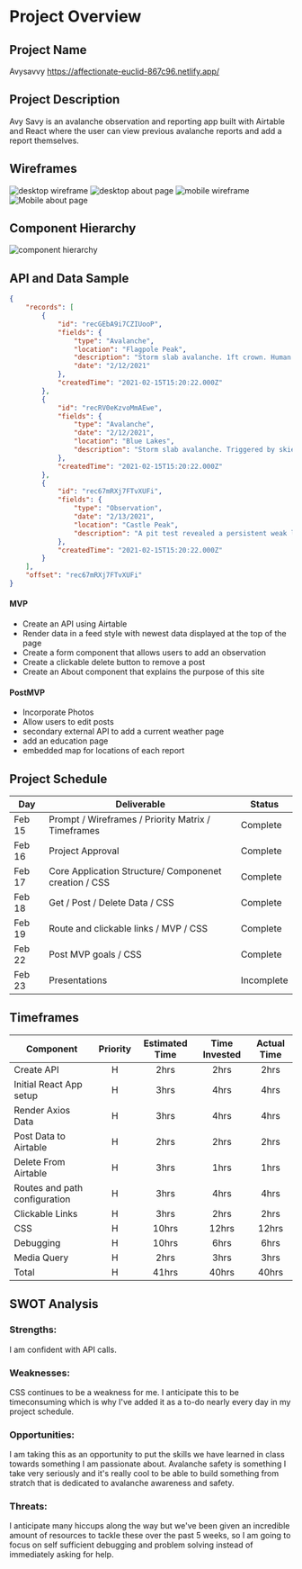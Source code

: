 # Project Overview

## Project Name

Avysavvy
https://affectionate-euclid-867c96.netlify.app/

## Project Description

Avy Savy is an avalanche observation and reporting app built with Airtable and React where the user can view previous avalanche reports and add a report themselves.   

## Wireframes

![desktop wireframe](https://i.imgur.com/tlQMDVv.jpg)
![desktop about page](https://i.imgur.com/tXrBdi8.jpg)
![mobile wireframe](https://i.imgur.com/193LAXp.jpg) ![Mobile about page](https://i.imgur.com/eoiKCt1.jpg)

## Component Hierarchy
![component hierarchy](https://i.imgur.com/VzYIcbI.jpg)

## API and Data Sample


```json
{
    "records": [
        {
            "id": "recGEbA9i7CZIUooP",
            "fields": {
                "type": "Avalanche",
                "location": "Flagpole Peak",
                "description": "Storm slab avalanche. 1ft crown. Human trigger. One person injured",
                "date": "2/12/2021"
            },
            "createdTime": "2021-02-15T15:20:22.000Z"
        },
        {
            "id": "recRV0eKzvoMmAEwe",
            "fields": {
                "type": "Avalanche",
                "date": "2/12/2021",
                "location": "Blue Lakes",
                "description": "Storm slab avalanche. Triggered by skier. Skier was swept over cliffs and care flighted to Reno with severe injuries. "
            },
            "createdTime": "2021-02-15T15:20:22.000Z"
        },
        {
            "id": "rec67mRXj7FTvXUFi",
            "fields": {
                "type": "Observation",
                "date": "2/13/2021",
                "location": "Castle Peak",
                "description": "A pit test revealed a persistent weak layer approximately 14\" deep. "
            },
            "createdTime": "2021-02-15T15:20:22.000Z"
        }
    ],
    "offset": "rec67mRXj7FTvXUFi"
}

```
 

#### MVP 

- Create an API using Airtable
- Render data in a feed style with newest data displayed at the top of the page
- Create a form component that allows users to add an observation
- Create a clickable delete button to remove a post
- Create an About component that explains the purpose of this site

#### PostMVP  

- Incorporate Photos
- Allow users to edit posts
- secondary external API to add a current weather page
- add an education page
- embedded map for locations of each report 

## Project Schedule

|  Day | Deliverable | Status
|---|---| ---|
|Feb 15| Prompt / Wireframes / Priority Matrix / Timeframes | Complete
|Feb 16| Project Approval | Complete
|Feb 17| Core Application Structure/ Componenet creation / CSS | Complete
|Feb 18| Get / Post / Delete Data / CSS | Complete
|Feb 19| Route and clickable links / MVP / CSS | Complete
|Feb 22| Post MVP goals / CSS | Complete
|Feb 23| Presentations | Incomplete

## Timeframes


| Component | Priority | Estimated Time | Time Invested | Actual Time |
| --- | :---: |  :---: | :---: | :---: |
| Create API | H | 2hrs| 2hrs | 2hrs |
| Initial React App setup | H | 3hrs| 4hrs | 4hrs |
| Render Axios Data | H | 3hrs| 4hrs | 4hrs |
| Post Data to Airtable | H | 2hrs| 2hrs | 2hrs |
| Delete From Airtable | H | 3hrs| 1hrs | 1hrs |
| Routes and path configuration | H | 3hrs| 4hrs | 4hrs |
| Clickable Links | H | 3hrs| 2hrs | 2hrs |
| CSS | H | 10hrs| 12hrs | 12hrs |
| Debugging | H | 10hrs| 6hrs | 6hrs |
| Media Query | H | 2hrs| 3hrs | 3hrs |
| Total | H | 41hrs| 40hrs | 40hrs |


## SWOT Analysis

### Strengths: 

I am confident with API calls.

### Weaknesses:

CSS continues to be a weakness for me. I anticipate this to be timeconsuming which is why I've added it as a to-do nearly every day in my project schedule. 

### Opportunities:

I am taking this as an opportunity to put the skills we have learned in class towards something I am passionate about. Avalanche safety is something I take very seriously and it's really cool to be able to build something from stratch that is dedicated to avalanche awareness and safety. 

### Threats:

I anticipate many hiccups along the way but we've been given an incredible amount of resources to tackle these over the past 5 weeks, so I am going to focus on self sufficient debugging and problem solving instead of immediately asking for help. 
